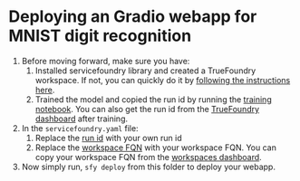 # Deploying an Gradio webapp for MNIST digit recognition

1. Before moving forward, make sure you have:
   1. Installed servicefoundry library and created a TrueFoundry workspace. If not, you can quickly do it by [following the instructions here](https://docs.truefoundry.com/documentation/deploy-model/quick-start/install-and-workspace).
   2. Trained the model and copied the run id by running the [training notebook](../train.ipynb). You can also get the run id from the [TrueFoundry dashboard](https://app.truefoundry.com/mlfoundry) after training.
2. In the `servicefoundry.yaml` file:
   1.  Replace the [run id](./servicefoundry.yaml#L16) with your own run id
   2.  Replace the [workspace FQN](./servicefoundry.yaml#L13) with your workspace FQN. You can copy your workspace FQN from the [workspaces dashboard](https://app.truefoundry.com/workspace).
3. Now simply run, `sfy deploy` from this folder to deploy your webapp.